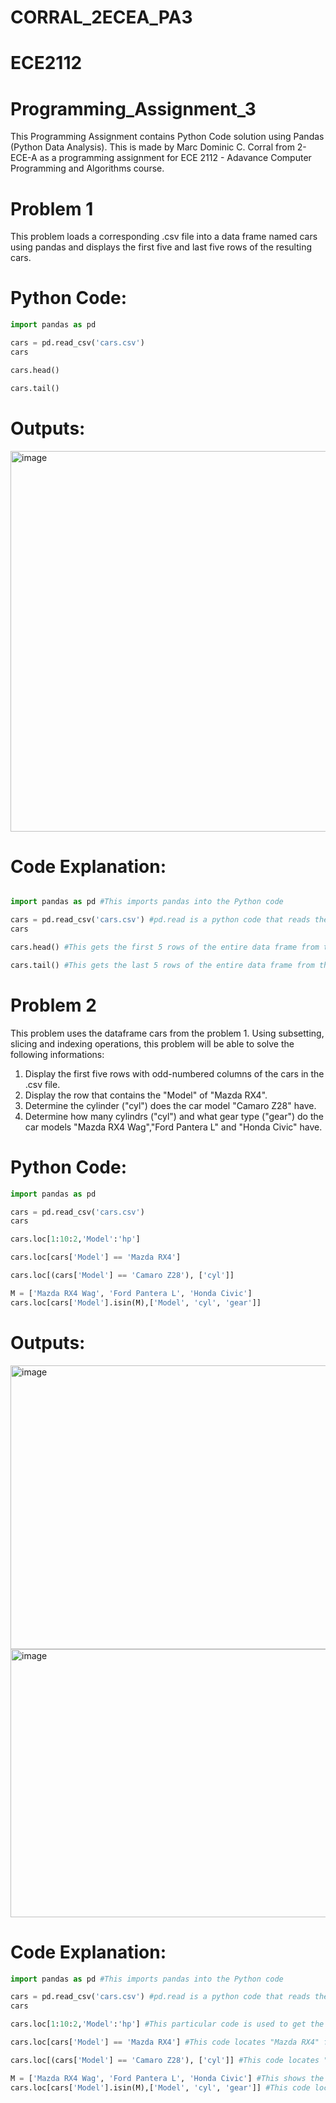 # CORRAL_2ECEA_PA3

# ECE2112

# Programming_Assignment_3
This Programming Assignment contains Python Code solution using Pandas (Python Data Analysis). This is made by Marc Dominic C. Corral from 2-ECE-A as a programming assignment for ECE 2112 - Adavance Computer Programming and Algorithms course.

# Problem 1
This problem loads a corresponding .csv file into a data frame named cars using pandas and displays the first five and last five rows of the resulting cars.

# Python Code:
```python
import pandas as pd

cars = pd.read_csv('cars.csv')
cars

cars.head()

cars.tail()
```

# Outputs:
<img width="847" height="609" alt="image" src="https://github.com/user-attachments/assets/519029f7-d721-42be-93d5-4c0d84fc379e" />

# Code Explanation:
```python

import pandas as pd #This imports pandas into the Python code

cars = pd.read_csv('cars.csv') #pd.read is a python code that reads the file "cars.csv" into the code
cars

cars.head() #This gets the first 5 rows of the entire data frame from the loaded .csv file "cars.csv" 

cars.tail() #This gets the last 5 rows of the entire data frame from the loaded .csv file "cars.csv"
```

# Problem 2
This problem uses the dataframe cars from the problem 1. Using subsetting, slicing and indexing operations, this problem will be able to solve the following informations:
1. Display the first five rows with odd-numbered columns of the cars in the .csv file.
2. Display the row that contains the "Model" of "Mazda RX4".
3. Determine the cylinder ("cyl") does the car model "Camaro Z28" have.
4. Determine how many cylindrs ("cyl") and what gear type ("gear") do the car models "Mazda RX4 Wag","Ford Pantera L" and "Honda Civic" have.

# Python Code:
```python
import pandas as pd

cars = pd.read_csv('cars.csv')
cars

cars.loc[1:10:2,'Model':'hp']

cars.loc[cars['Model'] == 'Mazda RX4']

cars.loc[(cars['Model'] == 'Camaro Z28'), ['cyl']]

M = ['Mazda RX4 Wag', 'Ford Pantera L', 'Honda Civic']
cars.loc[cars['Model'].isin(M),['Model', 'cyl', 'gear']]
```

# Outputs:
<img width="825" height="454" alt="image" src="https://github.com/user-attachments/assets/6e34cccf-3959-463e-ab57-e6799bb27d71" />
<img width="781" height="429" alt="image" src="https://github.com/user-attachments/assets/67d61436-e670-43a7-88fd-d6ee67daa0b8" />

# Code Explanation:
```python
import pandas as pd #This imports pandas into the Python code

cars = pd.read_csv('cars.csv') #pd.read is a python code that reads the file "cars.csv" into the code
cars

cars.loc[1:10:2,'Model':'hp'] #This particular code is used to get the first five rows with odd number columns. "loc[]" is the label- based indexing, "1:10:2" used to select the odd-numbered columns and the "'Model':'hp'" is used to get the first 5 rows

cars.loc[cars['Model'] == 'Mazda RX4'] #This code locates "Mazda RX4" from the "Model" column and return/display all rows where "Model" column is equals to "Mazda RX4" 

cars.loc[(cars['Model'] == 'Camaro Z28'), ['cyl']] #This code locates "Camaro Z28" from the "Model" column and returns only the cylinder count for the specific model

M = ['Mazda RX4 Wag', 'Ford Pantera L', 'Honda Civic'] #This shows the list of the models
cars.loc[cars['Model'].isin(M),['Model', 'cyl', 'gear']] #This code locates the "Model" that can be found in the list (M) using the code "isin()", selects multiple column using the code "['Model', 'cyl', 'gear']" and returns the specified columns for matching models in the list (M)
```

